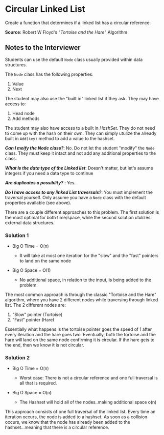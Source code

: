 # Circular Linked List

Create a function that determines if a linked list has a circular reference. 

**Source:** Robert W Floyd's "*Tortoise and the Hare*" Algorithm

## Notes to the Interviewer

Students can use the default `Node` class usually provided within data structures.

The `Node` class has the following properties:
1. Value
2. Next

The student may also use the "built in" linked list if they ask. They may have access to:
1. Head node
2. Add methods

The student may also have access to a built in *HashSet<T>*. They do not need to come up
with the hash on their own. They can simply utulize the already built in `Add(key)` method  to add a value
to the hashset. 

***Can I moify the Node class?***: No. Do not let the student "modify" the `Node` class. They must keep it intact and not 
add any additional properties to the class. 

***What is the data type of the Linked list***: Doesn't matter, but let's assume integers if you need
a data type to continue

***Are duplicates a possiblity?*** : Yes. 

***Do I have access to any linked List traversals?***: You must implement the traversal yourself. Only
assume you have a `Node` class with the default properties available (see above).


There are a couple different approaches to this problem. The first solution is the 
most optimal for both time/space, while the second solution utulizes external data structures. 


### Solution 1

- Big O Time = O(n)
    - It will take at most one iteration for the "slow" and the "fast" pointers to
land on the same node

- Big O Space = O(1)
  - No additional space, in relation to the input, is being added to the problem. 

The most common approach is through the classic "Tortoise and the Hare" algorithm, where you have 2 different nodes
while traversing through linked list. The 2 different nodes are:
1. "Slow" pointer (Tortoise)
2. "Fast" pointer (Hare)

Essentially what happens is the tortoise pointer goes the speed of 1 after every iteration
and the hare goes two. Eventually, both the tortoise and the hare will land on the same node
confirming it is circular. If the hare gets to the end, then we know it is not circular. 

### Solution 2

- Big O Time = O(n)
    - Worst case: There is not a circular reference and one full traversal is all that is required. 

- Big O Space = O(n)
  - The Hashset will hold all of the nodes..making additional space o(n) 

This approach consists of one full traversal of the linked list. Every time an iteration occurs,
the node is added to a hashset. As soon as a collision occurs, we know that the node has already
been added to the hashset...meaning that there is a circular reference. 
